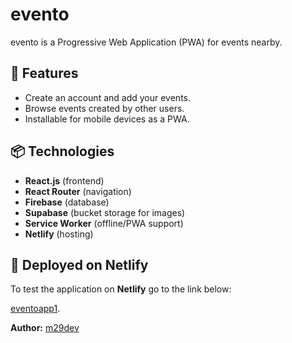 # evento

evento is a Progressive Web Application (PWA) for events nearby.

## 🚀 Features

- Create an account and add your events.
- Browse events created by other users.
- Installable for mobile devices as a PWA.

## 📦 Technologies

- **React.js** (frontend)
- **React Router** (navigation)
- **Firebase** (database)
- **Supabase** (bucket storage for images)
- **Service Worker** (offline/PWA support)
- **Netlify** (hosting)

## 🚀 Deployed on Netlify

To test the application on **Netlify** go to the link below:

[eventoapp1](https://eventoapp1.netlify.app/).

**Author:** [m29dev](https://github.com/m29dev)
